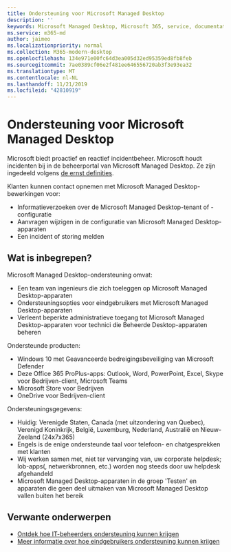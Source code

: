```yaml
---
title: Ondersteuning voor Microsoft Managed Desktop
description: ''
keywords: Microsoft Managed Desktop, Microsoft 365, service, documentatie
ms.service: m365-md
author: jaimeo
ms.localizationpriority: normal
ms.collection: M365-modern-desktop
ms.openlocfilehash: 134e971e00fc64d3ea005d32ed95359ed8fb8feb
ms.sourcegitcommit: 7ae0389cf06e2f481ee646556720ab3f3e93ea32
ms.translationtype: MT
ms.contentlocale: nl-NL
ms.lasthandoff: 11/21/2019
ms.locfileid: "42810919"
---
```

# <a name="support-for-microsoft-managed-desktop"></a>Ondersteuning voor Microsoft Managed Desktop

Microsoft biedt proactief en reactief incidentbeheer. Microsoft houdt incidenten bij in de beheerportal van Microsoft Managed Desktop. Ze zijn ingedeeld volgens [de ernst definities](../working-with-managed-desktop/admin-support.md#sev).

Klanten kunnen contact opnemen met Microsoft Managed Desktop-bewerkingen voor:
- Informatieverzoeken over de Microsoft Managed Desktop-tenant of -configuratie
- Aanvragen wijzigen in de configuratie van Microsoft Managed Desktop-apparaten
- Een incident of storing melden

## <a name="whats-included"></a>Wat is inbegrepen?

Microsoft Managed Desktop-ondersteuning omvat:

- Een team van ingenieurs die zich toeleggen op Microsoft Managed Desktop-apparaten
- Ondersteuningsopties voor eindgebruikers met Microsoft Managed Desktop-apparaten
- Verleent beperkte administratieve toegang tot Microsoft Managed Desktop-apparaten voor technici die Beheerde Desktop-apparaten beheren 

Ondersteunde producten:

- Windows 10 met Geavanceerde bedreigingsbeveiliging van Microsoft Defender 
- Deze Office 365 ProPlus-apps: Outlook, Word, PowerPoint, Excel, Skype voor Bedrijven-client, Microsoft Teams 
- Microsoft Store voor Bedrijven 
- OneDrive voor Bedrijven-client 

Ondersteuningsgegevens:

- Huidig: Verenigde Staten, Canada (met uitzondering van Quebec), Verenigd Koninkrijk, België, Luxemburg, Nederland, Australië en Nieuw-Zeeland (24x7x365) 
- Engels is de enige ondersteunde taal voor telefoon- en chatgesprekken met klanten 
- Wij werken samen met, niet ter vervanging van, uw corporate helpdesk; lob-apps(, netwerkbronnen, etc.) worden nog steeds door uw helpdesk afgehandeld 
- Microsoft Managed Desktop-apparaten in de groep 'Testen' en apparaten die geen deel uitmaken van Microsoft Managed Desktop vallen buiten het bereik 


## <a name="related-topics"></a>Verwante onderwerpen

- [Ontdek hoe IT-beheerders ondersteuning kunnen krijgen](../working-with-managed-desktop/admin-support.md)
- [Meer informatie over hoe eindgebruikers ondersteuning kunnen krijgen](../working-with-managed-desktop/end-user-support.md)
